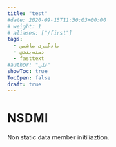 ```yaml
---
title: "test"
#date: 2020-09-15T11:30:03+00:00
# weight: 1
# aliases: ["/first"]
tags:
  - یادگیری ماشین
  - دسته‌بندی
  - fasttext
#author: "علی"
showToc: true
TocOpen: false
draft: true
---
```



# NSDMI
Non static data member initiliaztion.
